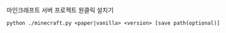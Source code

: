 마인크래프트 서버 프로젝트 원클릭 설치기

```
python ./minecraft.py <paper|vanilla> <version> [save path(optional)]
```
